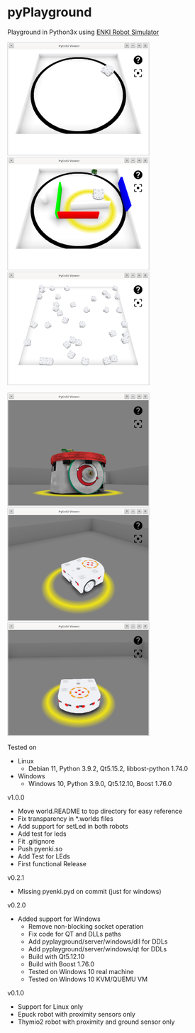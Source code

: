 # pyPlayground

Playground in Python3x using [ENKI Robot Simulator](https://github.com/enki-community/enki)

![](images/img-01.png "") ![](images/img-02.png "") ![](images/img-03.png "")

![](images/img-04.png "") ![](images/img-05.png "") ![](images/img-06.png "")


Tested on
+ Linux
	+ Debian 11, Python 3.9.2, Qt5.15.2, libbost-python 1.74.0
+ Windows
	+ Windows 10, Python 3.9.0, Qt5.12.10, Boost 1.76.0

v1.0.0
+ Move world.README to top directory for easy reference
+ Fix transparency in *.worlds files
+ Add support for setLed in both robots
+ Add test for leds
+ Fit .gitignore 
+ Push pyenki.so
+ Add Test for LEds
+ First functional Release

v0.2.1
+ Missing pyenki.pyd on commit (just for windows)

v0.2.0
+ Added support for Windows
	+ Remove non-blocking socket operation
	+ Fix code for QT and DLLs paths
	+ Add pyplayground/server/windows/dll for DDLs
	+ Add pyplayground/server/windows/qt for DDLs
	+ Build with Qt5.12.10
	+ Build with Boost 1.76.0
	+ Tested on Windows 10 real machine
	+ Tested on Windows 10 KVM/QUEMU VM

v0.1.0
+ Support for Linux only
+ Epuck robot with proximity sensors only
+ Thymio2 robot with proximity and ground sensor only
